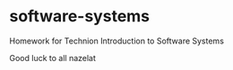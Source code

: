 # software-systems

Homework for Technion Introduction to Software Systems

Good luck to all
nazelat
